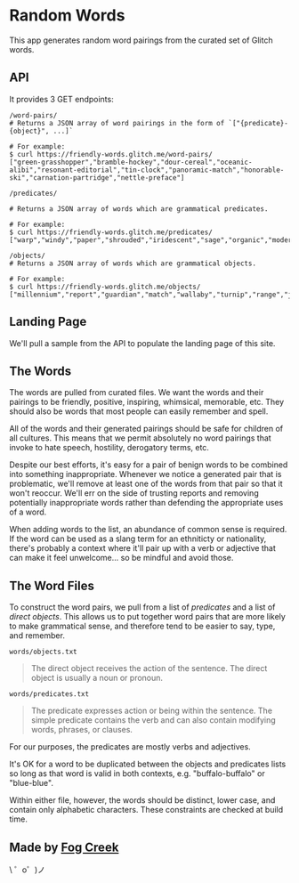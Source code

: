 Random Words
=================

This app generates random word pairings from the curated set of Glitch words.

API
---

It provides 3 GET endpoints:

```
/word-pairs/
# Returns a JSON array of word pairings in the form of `["{predicate}-{object}", ...]`

# For example:
$ curl https://friendly-words.glitch.me/word-pairs/
["green-grasshopper","bramble-hockey","dour-cereal","oceanic-alibi","resonant-editorial","tin-clock","panoramic-match","honorable-ski","carnation-partridge","nettle-preface"]
```

```
/predicates/

# Returns a JSON array of words which are grammatical predicates.

# For example:
$ curl https://friendly-words.glitch.me/predicates/
["warp","windy","paper","shrouded","iridescent","sage","organic","modern","quark","incandescent"]
```

```
/objects/
# Returns a JSON array of words which are grammatical objects.

# For example:
$ curl https://friendly-words.glitch.me/objects/
["millennium","report","guardian","match","wallaby","turnip","range","jump","behavior","platinum"]
```

Landing Page
------------
We'll pull a sample from the API to populate the landing page of this site.


The Words
---------

The words are pulled from curated files. We want the words and their pairings to be friendly, positive, inspiring, whimsical, memorable, etc.  They should also be words that most people can easily remember and spell.

All of the words and their generated pairings should be safe for children of all cultures. This means that we permit absolutely no word pairings that invoke to hate speech, hostility, derogatory terms, etc. 

Despite our best efforts, it's easy for a pair of benign words to be combined into something inappropriate. Whenever we notice a generated pair that is problematic, we'll remove at least one of the words from that pair so that it won't reoccur. We'll err on the side of trusting reports and removing potentially inappropriate words rather than defending the appropriate uses of a word.

When adding words to the list, an abundance of common sense is required. If the word can be used as a slang term for an ethniticty or nationality, there's probably a context where it'll pair up with a verb or adjective that can make it feel unwelcome... so be mindful and avoid those.

The Word Files
--------------

To construct the word pairs, we pull from a list of *predicates* and a list of *direct objects*.  This allows us to put together word pairs that are more likely to make grammatical sense, and therefore tend to be easier to say, type, and remember.

`words/objects.txt`

> The direct object receives the action of the sentence. The direct object is usually a noun or pronoun.

`words/predicates.txt`

> The predicate expresses action or being within the sentence. The simple predicate contains the verb and can also contain modifying words, phrases, or clauses.

For our purposes, the predicates are mostly verbs and adjectives.

It's OK for a word to be duplicated between the objects and predicates lists so long as that word is valid in both contexts,  e.g. "buffalo-buffalo" or "blue-blue".

Within either file, however, the words should be distinct, lower case, and contain only alphabetic characters.  These constraints are checked at build time.


Made by [Fog Creek](https://fogcreek.com/)
-------------------

\ ゜o゜)ノ
